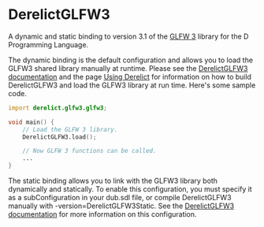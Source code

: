 DerelictGLFW3
=============

A dynamic and static binding to version 3.1 of the [GLFW 3][1] library for the D Programming Language.

The dynamic binding is the default configuration and allows you to load the GLFW3 shared library manually at runtime. Please see the [DerelictGLFW3 documentation][2] and the page [Using Derelict][3] for information on how to build DerelictGLFW3 and load the GLFW3 library at run time. Here's some sample code.

```D
import derelict.glfw3.glfw3;

void main() {
    // Load the GLFW 3 library.
    DerelictGLFW3.load();

    // Now GLFW 3 functions can be called.
    ...
}
```

The static binding allows you to link with the GLFW3 library both dynamically and statically. To enable this configuration, you must specify it as a subConfiguration in your dub.sdl file, or compile DerelictGLFW3 manually with -version=DerelictGLFW3Static. See the [DerelictGLFW3 documentation][2] for more information on this configuration.

[1]: http://www.glfw.org/
[2]: http://derelictorg.github.io/packages/glfw3.html
[3]: http://derelictorg.github.io/using.html